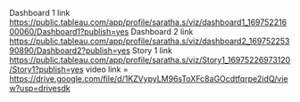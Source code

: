Dashboard 1 link https://public.tableau.com/app/profile/saratha.s/viz/dashboard1_16975221600060/Dashboard1?publish=yes
Dashboard 2 link https://public.tableau.com/app/profile/saratha.s/viz/dashboard2_16975225390890/Dashboard2?publish=yes
Story 1 link https://public.tableau.com/app/profile/saratha.s/viz/Story1_16975226973120/Story1?publish=yes
video link = https://drive.google.com/file/d/1KZVypyLM96sToXFc8aGOcdtfqrpe2idQ/view?usp=drivesdk
